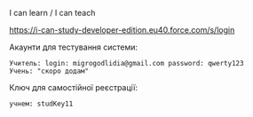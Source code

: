 I can learn / I can teach

https://i-can-study-developer-edition.eu40.force.com/s/login

Акаунти для тестування системи:
     
    Учитель: login: migrogodlidia@gmail.com password: qwerty123
    Учень: "скоро додам"

Ключ для самостійної реєстрації:
  
    учнем: studKey11
